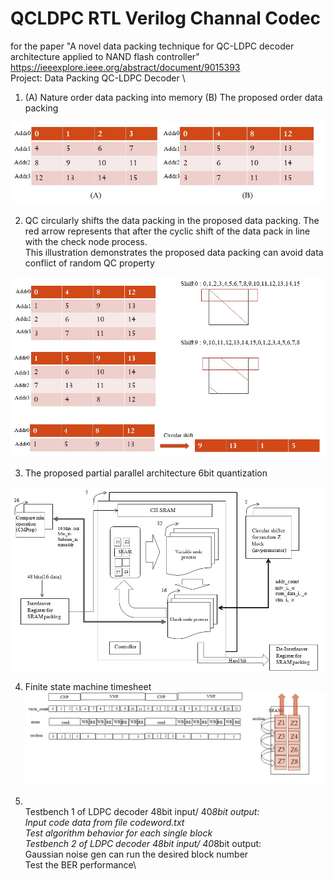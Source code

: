 # QCLDPC RTL Verilog Channal Codec
for the paper "A novel data packing technique for QC-LDPC decoder architecture applied to NAND flash controller"\
https://ieeexplore.ieee.org/abstract/document/9015393 \
Project: Data Packing QC-LDPC Decoder \
1. (A) Nature order data packing into memory (B) The proposed order data packing 

![alt text](https://github.com/exhan100chou/QCLDPC-RTL/blob/main/photo/Fig1.jpg)

2. QC circularly shifts the data packing in the proposed data packing.
   The red arrow represents that after the cyclic shift of the data pack in line with the check node process. \
   This illustration demonstrates the proposed data packing can avoid data conflict of random QC property    

![alt text](https://github.com/exhan100chou/QCLDPC-RTL/blob/main/photo/Fig2.jpg)

3. The proposed partial parallel architecture 6bit quantization
   
![alt text](https://github.com/exhan100chou/QCLDPC-RTL/blob/main/photo/Fig3.jpg)

4. Finite state machine timesheet 
![alt text](https://github.com/exhan100chou/QCLDPC-RTL/blob/main/photo/Fig4.jpg)

5. \
Testbench 1 of LDPC decoder 48bit input/ 40*8bit output:\
          Input code data from file codeword.txt\
           Test algorithm behavior for each single block\
Testbench 2 of LDPC decoder 48bit input/ 40*8bit output:\
          Gaussian noise gen can run the desired block number\
          Test the BER performance\
